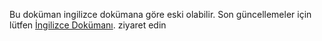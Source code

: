 Bu doküman ingilizce dokümana göre eski olabilir. Son güncellemeler için lütfen <a href='{{ page.url | replace: "tr/", "en/" }}'>İngilizce Dokümanı</a>. ziyaret edin
